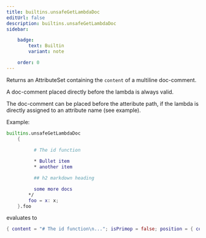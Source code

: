 ```yaml
---
title: builtins.unsafeGetLambdaDoc
editUrl: false
description: builtins.unsafeGetLambdaDoc
sidebar:

    badge:
        text: Builtin
        variant: note

    order: 0
---
```


Returns an AttributeSet containing the `content` of a multiline doc-comment.

A doc-comment placed directly before the lambda is always valid.

The doc-comment can be placed before the atteribute path, if the lambda is directly assigned to an attribute name (see example).

Example:

```nix
builtins.unsafeGetLambdaDoc
    {
           
          # The id function

          * Bullet item
          * another item

          ## h2 markdown heading

          some more docs
        */
        foo = x: x;
    }.foo
```

evaluates to

```nix
{ content = "# The id function\n..."; isPrimop = false; position = { column = 23; file = ".../test.nix"; line = 14; }; }
```



